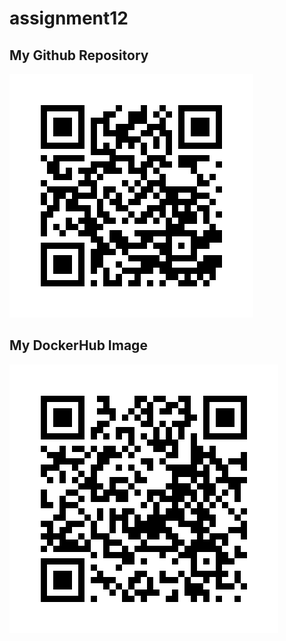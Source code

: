 # assignment12

## My Github Repository
![GitHub Repo](qr_codes/QRCode_GitHubAssignment12.png "My QR Code Link")

## My DockerHub Image
![Docker QR Image](qr_codes/QRCode_DockerAssignment12.png "My QR Code Link")